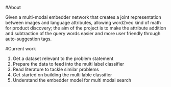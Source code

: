 #About

Given a multi-modal embedder network that creates a joint representation between images and language attributes, allowing word2vec kind of math for product discovery; the aim of the project is to make the attribute addition and subtraction of the query words easier and more user friendly through auto-suggestion tags.

#Current work

1. Get a dataset relevant to the problem statement
2. Prepare the data to feed into the multi label classifier
3. Read literature to tackle similar problems
4. Get started on building the multi lable classifier 
5. Understand the embedder model for multi modal search
